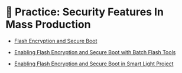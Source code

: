 # 🧐 Practice: Security Features In Mass Production

- [Flash Encryption and Secure Boot](13.5.1.md)

- [Enabling Flash Encryption and Secure Boot with Batch Flash Tools](13.5.2.md)

- [Enabling Flash Encryption and Secure Boot in Smart Light Project](13.5.3.md)
